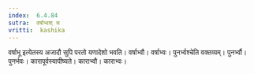 ```yaml
---
index:  6.4.84
sutra:  वर्षाभ्वश् च
vritti:  kashika 
---
```


वर्षाभू इत्येतस्य अजादौ सुपि परतो यणादेशो भवति। वर्षाभ्वौ। वर्षाभ्वः। पुनर्भ्वश्चेति वक्तव्यम्। पुनर्भ्वौ। पुनर्भवः। कारापूर्वस्यापीष्यते। काराभ्वौ। काराभ्वः।

